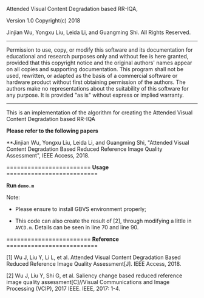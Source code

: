 Attended Visual Content Degradation based RR-IQA,

Version 1.0 Copyright(c) 2018

Jinjian Wu, Yongxu Liu, Leida Li, and Guangming Shi. All Rights Reserved.

----------------------------------------------------------------------

Permission to use, copy, or modify this software and its documentation for educational and research purposes only and without fee is here granted, provided that this copyright notice and the original authors' names appear on all copies and supporting documentation. This program shall not be used, rewritten, or adapted as the basis of a commercial software or hardware product without first obtaining permission of the authors. The authors make no representations about the suitability of this software for any purpose. It is provided "as is" without express or implied warranty.

----------------------------------------------------------------------

This is an implementation of the algorithm for creating the Attended Visual Content Degradation based RR-IQA

**Please refer to the following papers**

**Jinjian Wu, Yongxu Liu, Leida Li, and Guangming Shi, "Attended Visual Content Degradation Based Reduced Reference Image Quality Assessment", IEEE Access, 2018. 

======================== **Usage** ==========================

**Run <code>demo.m</code>**

Note:

- Please ensure to install GBVS environment properly;

- This code can also create the result of [2], through modifying a little in <code>AVCD.m</code>. Details can be seen in line 70 and line 90.

======================== **Reference**  ==========================

[1] Wu J, Liu Y, Li L, et al. Attended Visual Content Degradation Based Reduced Reference Image Quality Assessment[J]. IEEE Access, 2018.

[2] Wu J, Liu Y, Shi G, et al. Saliency change based reduced reference image quality assessment[C]//Visual Communications and Image Processing (VCIP), 2017 IEEE. IEEE, 2017: 1-4.
